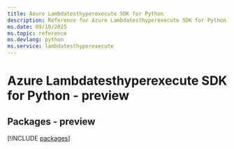 ```yaml
---
title: Azure Lambdatesthyperexecute SDK for Python
description: Reference for Azure Lambdatesthyperexecute SDK for Python
ms.date: 09/10/2025
ms.topic: reference
ms.devlang: python
ms.service: lambdatesthyperexecute
---
```

# Azure Lambdatesthyperexecute SDK for Python - preview
## Packages - preview
[!INCLUDE [packages](lambdatesthyperexecute-index.md)]